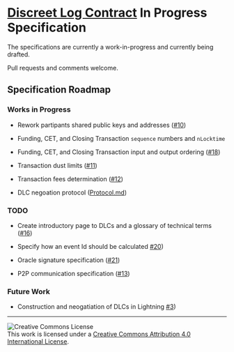 # [Discreet Log Contract](https://adiabat.github.io/dlc.pdf) In Progress Specification

The specifications are currently a work-in-progress and currently being
drafted.

Pull requests and comments welcome.

## Specification Roadmap

### Works in Progress

- Rework partipants shared public keys and addresses ([#10](https://github.com/discreetlogcontracts/dlcspecs/pull/10))

- Funding, CET, and Closing Transaction `sequence` numbers and `nLocktime`

- Funding, CET, and Closing Transaction input and output ordering ([#18](https://github.com/discreetlogcontracts/dlcspecs/issues/18))

- Transaction dust limits ([#11](https://github.com/discreetlogcontracts/dlcspecs/issues/11))

- Transaction fees determination ([#12](https://github.com/discreetlogcontracts/dlcspecs/issues/12))

- DLC negoation protocol ([Protocol.md](Protocol.md))

### TODO

- Create introductory page to DLCs and a glossary of technical terms ([#16](https://github.com/discreetlogcontracts/dlcspecs/issues/16))

- Specify how an event Id should be calculated [#20](https://github.com/discreetlogcontracts/dlcspecs/issues/20))

- Oracle signature specification ([#21](https://github.com/discreetlogcontracts/dlcspecs/issues/21))

- P2P communication specification ([#13](https://github.com/discreetlogcontracts/dlcspecs/issues/13))

### Future Work

- Construction and neogatiation of DLCs in Lightning [#3](https://github.com/discreetlogcontracts/dlcspecs/issues/3))

---

![Creative Commons License](https://i.creativecommons.org/l/by/4.0/88x31.png "License CC-BY")
<br>
This work is licensed under a [Creative Commons Attribution 4.0 International License](http://creativecommons.org/licenses/by/4.0/).
